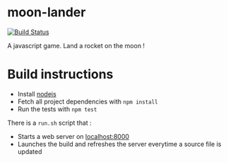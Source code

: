 moon-lander
===========
[![Build Status](https://drone.io/github.com/oadam/moon-lander/status.png)](https://drone.io/github.com/oadam/moon-lander/latest)

A javascript game. Land a rocket on the moon !

Build instructions
==================
- Install [nodejs](http://nodejs.org/download/)
- Fetch all project dependencies with `npm install`
- Run the tests with `npm test`

There is a `run.sh` script that :
- Starts a web server on [localhost:8000](http://localhost:8000)
- Launches the build and refreshes the server everytime a source file is updated

